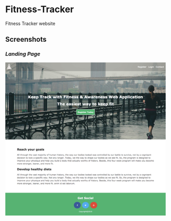 # Fitness-Tracker
Fitness Tracker website

## Screenshots

### _Landing Page_

![landing_Page](/images/screencapture-Fitness-Tracker.png)
